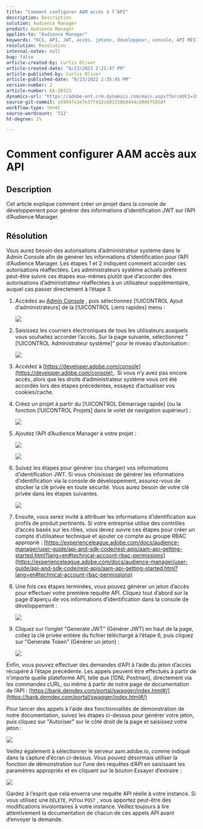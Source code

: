 ```yaml
---
title: "Comment configurer AAM accès à l’API"
description: Description
solution: Audience Manager
product: Audience Manager
applies-to: "Audience Manager"
keywords: "KCS, API, JWT, accès, jetons, développeur, console, API REST, REST"
resolution: Resolution
internal-notes: null
bug: false
article-created-by: Curtis Oliver
article-created-date: "8/23/2022 2:21:47 PM"
article-published-by: Curtis Oliver
article-published-date: "8/23/2022 2:35:45 PM"
version-number: 2
article-number: KA-20323
dynamics-url: "https://adobe-ent.crm.dynamics.com/main.aspx?forceUCI=1&pagetype=entityrecord&etn=knowledgearticle&id=494ec7ea-ee22-ed11-b83e-0022480868ff"
source-git-commit: a59847e2e7e37f432cb01150b9444cd9dbf585df
workflow-type: tm+mt
source-wordcount: '512'
ht-degree: 1%

---
```


# Comment configurer AAM accès aux API

## Description

Cet article explique comment créer un projet dans la console de développement pour générer des informations d’identification JWT sur l’API d’Audience Manager.

## Résolution

Vous aurez besoin des autorisations d’administrateur système dans le Admin Console afin de générer les informations d’identification pour l’API d’Audience Manager. Les étapes 1 et 2 indiquent comment accorder ces autorisations réaffectées. Les administrateurs système actuels préfèrent peut-être suivre ces étapes eux-mêmes plutôt que d’accorder des autorisations d’administrateur réaffectées à un utilisateur supplémentaire, auquel cas passer directement à l’étape 3.

1. Accédez au [Admin Console](https://adminconsole.adobe.com/) , puis sélectionnez [!UICONTROL Ajout d’administrateurs] de la [!UICONTROL Liens rapides] menu :

   ![](assets/27c759f0-4418-ed11-b83e-0022480868ff.png)

1. Saisissez les courriers électroniques de tous les utilisateurs auxquels vous souhaitez accorder l’accès. Sur la page suivante, sélectionnez &quot;[!UICONTROL Administrateur système]&quot; pour le niveau d’autorisation :

   ![](assets/4eaf764b-4518-ed11-b83e-0022480868ff.png)

1. Accédez à [https://developer.adobe.com/console](https://developer.adobe.com/console) . Si vous n’y avez pas encore accès, alors que les droits d’administrateur système vous ont été accordés lors des étapes précédentes, essayez d’actualiser vos cookies/cache.

1. Créez un projet à partir du [!UICONTROL Démarrage rapide] (ou la fonction [!UICONTROL Projets] dans le volet de navigation supérieur) :

   ![](assets/363a9d79-1418-ed11-b83e-0022480868ff.png)

1. Ajoutez l’API d’Audience Manager à votre projet :

   ![](assets/a06e1ebd-1418-ed11-b83e-0022480868ff.png)

   ![](assets/26768505-1518-ed11-b83e-0022480868ff.png)

1. Suivez les étapes pour générer (ou charger) vos informations d’identification JWT. Si vous choisissez de générer les informations d’identification via la console de développement, assurez-vous de stocker la clé privée en toute sécurité. Vous aurez besoin de votre clé privée dans les étapes suivantes. 

   ![](assets/d7e73a64-1518-ed11-b83e-0022480868ff.png)

1. Ensuite, vous serez invité à attribuer les informations d’identification aux profils de produit pertinents. Si votre entreprise utilise des contrôles d’accès basés sur les rôles, vous devez suivre ces étapes pour créer un compte d’utilisateur technique et ajouter ce compte au groupe RBAC approprié : [https://experienceleague.adobe.com/docs/audience-manager/user-guide/api-and-sdk-code/rest-apis/aam-api-getting-started.html?lang=en#technical-account-rbac-permissions](https://experienceleague.adobe.com/docs/audience-manager/user-guide/api-and-sdk-code/rest-apis/aam-api-getting-started.html?lang=en#technical-account-rbac-permissions)

1. Une fois ces étapes terminées, vous pouvez générer un jeton d’accès pour effectuer votre première requête API. Cliquez tout d’abord sur la page d’aperçu de vos informations d’identification dans la console de développement :

   ![](assets/f9ef434b-ef22-ed11-b83e-0022480868ff.png)

1. Cliquez sur l’onglet &quot;Generate JWT&quot; (Générer JWT) en haut de la page, collez la clé privée entière du fichier téléchargé à l’étape 6, puis cliquez sur &quot;Generate Token&quot; (Générer un jeton) :

   ![](assets/54d65c8d-ef22-ed11-b83e-0022480868ff.png)

Enfin, vous pouvez effectuer des demandes d’API à l’aide du jeton d’accès récupéré à l’étape précédente. Les appels peuvent être effectués à partir de n’importe quelle plateforme API, telle que [!DNL Postman], directement via les commandes cURL, ou même à partir de notre page de documentation de l’API : [https://bank.demdex.com/portal/swagger/index.html#/](https://bank.demdex.com/portal/swagger/index.html#/)

Pour lancer des appels à l’aide des fonctionnalités de démonstration de notre documentation, suivez les étapes ci-dessus pour générer votre jeton, puis cliquez sur &quot;Autoriser&quot; sur le côté droit de la page et saisissez votre jeton :

![](assets/ba540b4f-f022-ed11-b83e-0022480868ff.png)

Veillez également à sélectionner le serveur aam.adobe.io, comme indiqué dans la capture d’écran ci-dessus. Vous pouvez désormais utiliser la fonction de démonstration sur l’une des requêtes d’API en saisissant les paramètres appropriés et en cliquant sur le bouton Essayer d’extraire :

![](assets/0ef8197f-f022-ed11-b83e-0022480868ff.png)

Gardez à l’esprit que cela enverra une requête API réelle à votre instance. Si vous utilisez une `DELETE`, `PUT`ou `POST` , vous apportez peut-être des modifications involontaires à votre instance. Veillez toujours à lire attentivement la documentation de chacun de ces appels API avant d’envoyer la demande.


